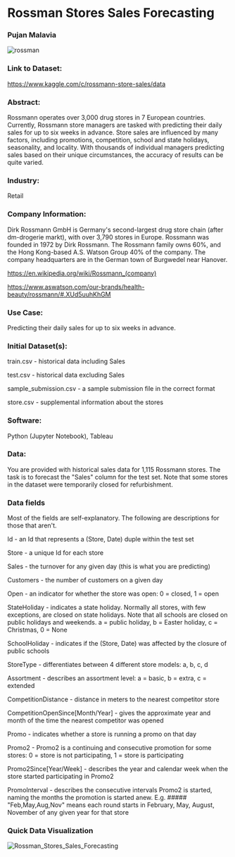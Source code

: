 # Rossman Stores Sales Forecasting
### Pujan Malavia

![rossman](https://user-images.githubusercontent.com/19572673/62430687-d2b39680-b6ed-11e9-83e0-ae936209d6fe.png)

### Link to Dataset:

https://www.kaggle.com/c/rossmann-store-sales/data

### Abstract:
Rossmann operates over 3,000 drug stores in 7 European countries. Currently, Rossmann store managers are tasked with predicting their daily sales for up to six weeks in advance. Store sales are influenced by many factors, including promotions, competition, school and state holidays, seasonality, and locality. With thousands of individual managers predicting sales based on their unique circumstances, the accuracy of results can be quite varied. 

### Industry:
Retail

### Company Information:
Dirk Rossmann GmbH is Germany's second-largest drug store chain (after dm-drogerie markt), with over 3,790 stores in Europe.
Rossmann was founded in 1972 by Dirk Rossmann.
The Rossmann family owns 60%, and the Hong Kong-based A.S. Watson Group 40% of the company. The company headquarters are in the German town of Burgwedel near Hanover.

https://en.wikipedia.org/wiki/Rossmann_(company)

https://www.aswatson.com/our-brands/health-beauty/rossmann/#.XUd5uuhKhGM

### Use Case:
Predicting their daily sales for up to six weeks in advance.

### Initial Dataset(s):
train.csv - historical data including Sales

test.csv - historical data excluding Sales

sample_submission.csv - a sample submission file in the correct format

store.csv - supplemental information about the stores

### Software:
Python (Jupyter Notebook), Tableau

### Data:

You are provided with historical sales data for 1,115 Rossmann stores. The task is to forecast the "Sales" column for the test set. Note that some stores in the dataset were temporarily closed for refurbishment.

### Data fields

Most of the fields are self-explanatory. The following are descriptions for those that aren't.

Id - an Id that represents a (Store, Date) duple within the test set

Store - a unique Id for each store

Sales - the turnover for any given day (this is what you are predicting)

Customers - the number of customers on a given day

Open - an indicator for whether the store was open: 0 = closed, 1 = open

StateHoliday - indicates a state holiday. Normally all stores, with few exceptions, are closed on state holidays. Note that all schools are closed on public holidays and weekends. a = public holiday, b = Easter holiday, c = Christmas, 0 = None

SchoolHoliday - indicates if the (Store, Date) was affected by the closure of public schools

StoreType - differentiates between 4 different store models: a, b, c, d

Assortment - describes an assortment level: a = basic, b = extra, c = extended

CompetitionDistance - distance in meters to the nearest competitor store

CompetitionOpenSince[Month/Year] - gives the approximate year and month of the time the nearest competitor was opened

Promo - indicates whether a store is running a promo on that day

Promo2 - Promo2 is a continuing and consecutive promotion for some stores: 0 = store is not participating, 1 = store is participating

Promo2Since[Year/Week] - describes the year and calendar week when the store started participating in Promo2

PromoInterval - describes the consecutive intervals Promo2 is started, naming the months the promotion is started anew. E.g. ##### "Feb,May,Aug,Nov" means each round starts in February, May, August, November of any given year for that store

### Quick Data Visualization

![Rossman_Stores_Sales_Forecasting](https://user-images.githubusercontent.com/19572673/80853482-58be2880-8bff-11ea-85ed-9776913c6255.PNG)

